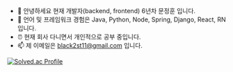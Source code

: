 - 👋 안녕하세요 현재 개발자(backend, frontend) 6년차 문정훈 입니다.
- 👀 언어 및 프레임워크 경험은 Java, Python, Node, Spring, Django, React, RN 입니다.
- ⏰ 현재 회사 다니면서 개인적으로 공부 중입니다. 
- 📫 제 이메일은 black2st11@gmail.com 입니다.

[![Solved.ac Profile](http://mazassumnida.wtf/api/v2/generate_badge?boj=black2st11)](https://solved.ac/black2st11/)


<!---
black2st11/black2st11 is a ✨ special ✨ repository because its `README.md` (this file) appears on your GitHub profile.
You can click the Preview link to take a look at your changes.
--->
